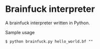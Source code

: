 Brainfuck interpreter
===================================
A brainfuck interpreter written in Python. 

Sample usage

    $ python brainfuck.py hello_world.bf ""
